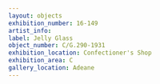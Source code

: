 ```yaml
---
layout: objects
exhibition_number: 16-149
artist_info: 
label: Jelly Glass
object_number: C/G.290-1931
exhibition_location: Confectioner's Shop
exhibition_area: C
gallery_location: Adeane 
---
```

